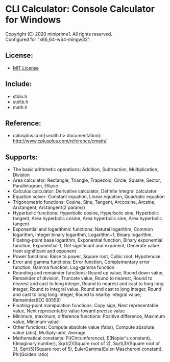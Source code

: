 # CLI Calculator: Console Calculator for Windows
Copyright (C) 2020 miniprime1. All rights reserved.  
Configured for "x86_64-w64-mingw32".
  
## License:
 - [MIT License](license.txt)
  
## Include:
 - stdio.h
 - stdlib.h
 - math.h
  
## Reference:
 - cplusplus.com(<math.h> documentation): http://www.cplusplus.com/reference/cmath/
  
## Supports:
 - The basic arithmetic operations: Addition, Subtraction, Multiplication, Division
 - Area calculator: Rectangle, Triangle, Trapezoid, Circle, Square, Sector, Parallelogram, Ellipse
 - Calculus calculator: Derivative calculator, Definite Integral calculator
 - Equation solver: Constant equation, Linear equation, Quadratic equation
 - Trigonometric functions: Cosine, Sine, Tangent, Arccosine, Arcsine, Arctangent, Arctangent(2 params)
 - Hyperbolic functions: Hyperbolic cosine, Hyperbolic sine, Hyperbolic tangent, Area hyperbolic cosine, Area hyperbolic sine, Area hyperbolic tangent
 - Exponential and logarithmic functions: Natural logarithm, Common logarithm, Integer binary logarithm, Logarithm+1, Binary logarithm, Floating-point base logarithm, Exponential function, Binary exponential function, Exponential-1, Get significant and exponent, Generate value from significant and exponent
 - Power functions: Raise to power, Square root, Cubic root, Hypotenuse
 - Error and gamma functions: Error function, Complementary error function, Gamma function, Log-gamma function
 - Rounding and remainder functions: Round up value, Round down value, Remainder of division, Truncate value, Round to nearest, Round to nearest and cast to long integer, Round to nearest and cast to long long integer, Round to integral value, Round and cast to long integer, Round and cast to long long integer, Round to nearby integral value, Remainder(IEC 60559)
 - Floating-point manipulation functions: Copy sign, Next representable value, Next representable value toward precise value
 - Minimum, maximum, difference functions: Positive difference, Maximum value, Minimum value
 - Other functions: Compute absolute value (fabs), Compute absolute value (abs), Multiply-add, Average
 - Mathematical constants: Pi(Circumference), E(Napier's constant), I(Imaginary number), Sqrt(2)(Square root of 2), Sqrt(3)(Square root of 3), Sqrt(5)(Square root of 5), EulerGamma(Euler-Mascheroni constant), Phi(Golden ratio)
